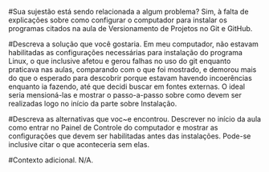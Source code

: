 #Sua sujestão está sendo relacionada a algum problema?
Sim, à falta de explicações sobre como configurar o computador
para instalar os programas citados na aula de Versionamento de Projetos
no Git e GitHub.

#Descreva a solução que você gostaria.
Em meu computador, não estavam habilitadas as configurações necessárias
para instalação do programa Linux, o que inclusive afetou e gerou
falhas no uso do git enquanto praticava nas aulas, comparando com o 
que foi mostrado, e demorou mais do que o esperado para descobrir
porque estavam havendo incoerências enquanto ia fazendo, até que
decidi buscar em fontes externas.
O ideal seria mensioná-las e mostrar o passo-a-passo sobre como devem 
ser realizadas logo no início da parte sobre Instalação.

#Descreva as alternativas que voc~e encontrou.
Descrever no início da aula como entrar no Painel de Controle do 
computador e mostrar as configurações que devem ser habilitadas 
antes das instalações. Pode-se inclusive citar o que aconteceria sem
elas.

#Contexto adicional.
N/A.
